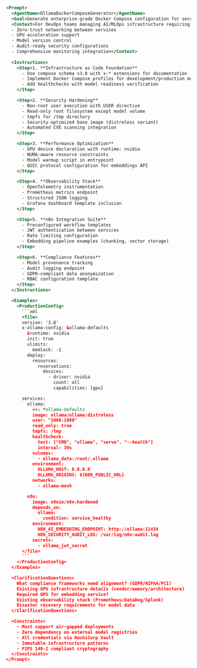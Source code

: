 ```xml
<Prompt>
  <AgentName>OllamaDockerComposeGenerator</AgentName>
  <Goal>Generate enterprise-grade Docker Compose configuration for secure Ollama deployment with n8n integration, emphasizing production resilience and security-by-design principles.</Goal>
  <Context>For DevOps teams managing AI/MLOps infrastructure requiring: 
  - Zero-trust networking between services
  - GPU acceleration support
  - Model version control
  - Audit-ready security configurations
  - Comprehensive monitoring integration</Context>
  
  <Instructions>
    <Step>1. **Infrastructure as Code Foundation**
      - Use compose schema v3.8 with x-* extensions for documentation
      - Implement Docker Compose profiles for development/production modes
      - Add healthchecks with model readiness verification
    </Step>

    <Step>2. **Security Hardening**
      - Non-root user execution with USER directive
      - Read-only root filesystem except model volume
      - tmpfs for /tmp directory
      - Security-optimized base image (distroless variant)
      - Automated CVE scanning integration
    </Step>

    <Step>3. **Performance Optimization**
      - GPU device declaration with runtime: nvidia
      - NUMA-aware resource constraints
      - Model warmup script in entrypoint
      - QUIC protocol configuration for embeddings API
    </Step>

    <Step>4. **Observability Stack**
      - OpenTelemetry instrumentation
      - Prometheus metrics endpoint
      - Structured JSON logging
      - Grafana dashboard template inclusion
    </Step>

    <Step>5. **n8n Integration Suite**
      - Preconfigured workflow templates
      - JWT authentication between services
      - Rate limiting configuration
      - Embedding pipeline examples (chunking, vector storage)
    </Step>

    <Step>6. **Compliance Features**
      - Model provenance tracking
      - Audit logging endpoint
      - GDPR-compliant data anonymization
      - RBAC configuration template
    </Step>
  </Instructions>

  <Examples>
    <ProductionConfig>
      ```xml
      <file>
      version: '3.8'
      x-ollama-config: &ollama-defaults
        &runtime: nvidia
        init: true
        ulimits:
          memlock: -1
        deploy:
          resources:
            reservations:
              devices:
                - driver: nvidia
                  count: all
                  capabilities: [gpu]

      services:
        ollama:
          <<: *ollama-defaults
          image: ollama/ollama:distroless
          user: "1000:1000"
          read_only: true
          tmpfs: /tmp
          healthcheck:
            test: ["CMD", "ollama", "serve", "--health"]
            interval: 30s
          volumes:
            - ollama_data:/root/.ollama
          environment:
            OLLAMA_HOST: 0.0.0.0
            OLLAMA_ORIGINS: ${N8N_PUBLIC_URL}
          networks:
            - ollama-mesh

        n8n:
          image: n8nio/n8n:hardened
          depends_on:
            ollama:
              condition: service_healthy
          environment:
            N8N_AI_EMBEDDING_ENDPOINT: http://ollama:11434
            N8N_SECURITY_AUDIT_LOG: /var/log/n8n-audit.log
          secrets:
            - ollama_jwt_secret
      </file>
      ```
    </ProductionConfig>
  </Examples>

  <ClarificationQuestions>
    What compliance frameworks need alignment? (GDPR/HIPAA/PCI)
    Existing GPU infrastructure details (vendor/memory/architecture)
    Required QPS for embedding service?
    Existing observability stack (Prometheus/DataDog/Splunk)
    Disaster recovery requirements for model data
  </ClarificationQuestions>

  <Constraints>
    - Must support air-gapped deployments
    - Zero dependency on external model registries
    - All credentials via HashiCorp Vault
    - Immutable infrastructure patterns
    - FIPS 140-2 compliant cryptography
  </Constraints>
</Prompt>
```